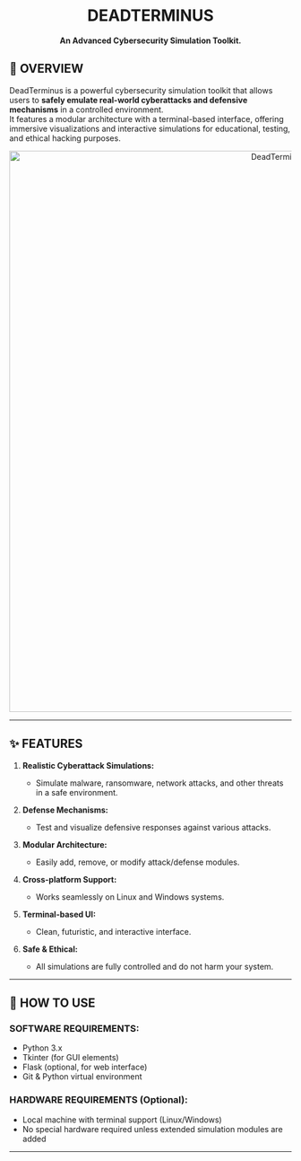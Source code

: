 <h1 align="center">DEADTERMINUS</h1>
<p align="center">
  <b>An Advanced Cybersecurity Simulation Toolkit.</b>
</p>

## 🌟 OVERVIEW
DeadTerminus is a powerful cybersecurity simulation toolkit that allows users to **safely emulate real-world cyberattacks and defensive mechanisms** in a controlled environment.  
It features a modular architecture with a terminal-based interface, offering immersive visualizations and interactive simulations for educational, testing, and ethical hacking purposes.

<p align="center">
  <img src="https://github.com/user-attachments/assets/acd382e5-fe2d-4d59-bd21-bce74e18f19b" alt="DeadTerminus Preview" width="1000">
</p>

--------------------------------------------
## ✨ FEATURES
1. **Realistic Cyberattack Simulations:**  
   - Simulate malware, ransomware, network attacks, and other threats in a safe environment.

2. **Defense Mechanisms:**  
   - Test and visualize defensive responses against various attacks.

3. **Modular Architecture:**  
   - Easily add, remove, or modify attack/defense modules.

4. **Cross-platform Support:**  
   - Works seamlessly on Linux and Windows systems.

5. **Terminal-based UI:**  
   - Clean, futuristic, and interactive interface.

6. **Safe & Ethical:**  
   - All simulations are fully controlled and do not harm your system.

------------------------------------------------------------
## 🚀 HOW TO USE

### SOFTWARE REQUIREMENTS:
- Python 3.x
- Tkinter (for GUI elements)
- Flask (optional, for web interface)
- Git & Python virtual environment

### HARDWARE REQUIREMENTS (Optional):
- Local machine with terminal support (Linux/Windows)
- No special hardware required unless extended simulation modules are added

------------------------------------------------------------------------
